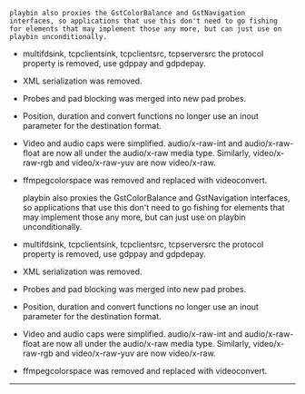     playbin also proxies the GstColorBalance and GstNavigation
    interfaces, so applications that use this don't need to go fishing
    for elements that may implement those any more, but can just use on
    playbin unconditionally.

  - multifdsink, tcpclientsink, tcpclientsrc, tcpserversrc the protocol
    property is removed, use gdppay and gdpdepay.

  - XML serialization was removed.

  - Probes and pad blocking was merged into new pad probes.

  - Position, duration and convert functions no longer use an inout
    parameter for the destination format.

  - Video and audio caps were simplified. audio/x-raw-int and
    audio/x-raw-float are now all under the audio/x-raw media type.
    Similarly, video/x-raw-rgb and video/x-raw-yuv are now video/x-raw.

  - ffmpegcolorspace was removed and replaced with videoconvert.

    playbin also proxies the GstColorBalance and GstNavigation
    interfaces, so applications that use this don't need to go fishing
    for elements that may implement those any more, but can just use on
    playbin unconditionally.

  - multifdsink, tcpclientsink, tcpclientsrc, tcpserversrc the protocol
    property is removed, use gdppay and gdpdepay.

  - XML serialization was removed.

  - Probes and pad blocking was merged into new pad probes.

  - Position, duration and convert functions no longer use an inout
    parameter for the destination format.

  - Video and audio caps were simplified. audio/x-raw-int and
    audio/x-raw-float are now all under the audio/x-raw media type.
    Similarly, video/x-raw-rgb and video/x-raw-yuv are now video/x-raw.

  - ffmpegcolorspace was removed and replaced with videoconvert.


---

